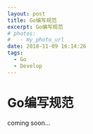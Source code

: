 ```yaml
---
layout: post
title: Go编写规范
excerpt: Go编写规范
# photos:
#   - my_photo_url
date: 2018-11-09 16:14:26
tags: 
  - Go
  - Develop
---
```


# Go编写规范

coming soon...